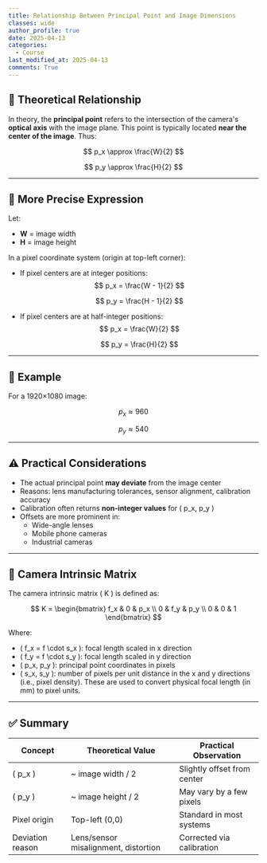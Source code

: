 ```yaml
---
title: Relationship Between Principal Point and Image Dimensions
classes: wide
author_profile: true
date: 2025-04-13
categories: 
  - Course
last_modified_at: 2025-04-13
comments: True
---
```



## 📌 Theoretical Relationship

In theory, the **principal point** refers to the intersection of the camera's **optical axis** with the image plane. This point is typically located **near the center of the image**. Thus:

$$
p_x \approx \frac{W}{2}  
$$

$$
p_y \approx \frac{H}{2}
$$

---

## 🎯 More Precise Expression

Let:

- **W** = image width  
- **H** = image height

In a pixel coordinate system (origin at top-left corner):

- If pixel centers are at integer positions:
  $$
  p_x = \frac{W - 1}{2}  
  $$

  $$
  p_y = \frac{H - 1}{2}
  $$

- If pixel centers are at half-integer positions:
  $$
  p_x = \frac{W}{2}  
  $$

  $$
  p_y = \frac{H}{2}
  $$

---

## 📸 Example

For a 1920×1080 image:

$$
p_x \approx 960  
$$

$$
p_y \approx 540
$$

---

## ⚠️ Practical Considerations

- The actual principal point **may deviate** from the image center
- Reasons: lens manufacturing tolerances, sensor alignment, calibration accuracy
- Calibration often returns **non-integer values** for \( p_x, p_y \)
- Offsets are more prominent in:
  - Wide-angle lenses
  - Mobile phone cameras
  - Industrial cameras

---

## 📐 Camera Intrinsic Matrix

The camera intrinsic matrix \( K \) is defined as:

$$
K = \begin{bmatrix}
f_x & 0 & p_x \\
0 & f_y & p_y \\
0 & 0 & 1
\end{bmatrix}
$$

Where:

- \( f_x = f \cdot s_x \): focal length scaled in x direction  
- \( f_y = f \cdot s_y \): focal length scaled in y direction  
- \( p_x, p_y \): principal point coordinates in pixels  
- \( s_x, s_y \): number of pixels per unit distance in the x and y directions (i.e., pixel density). These are used to convert physical focal length (in mm) to pixel units.

---

## ✅ Summary

| Concept             | Theoretical Value                   | Practical Observation         |
|---------------------|-------------------------------------|-------------------------------|
| \( p_x \)           | ~ image width / 2                   | Slightly offset from center   |
| \( p_y \)           | ~ image height / 2                  | May vary by a few pixels      |
| Pixel origin        | Top-left (0,0)                      | Standard in most systems      |
| Deviation reason    | Lens/sensor misalignment, distortion | Corrected via calibration     |
